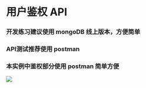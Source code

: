 # 用户鉴权 API 

### 开发练习建议使用 mongoDB 线上版本，方便简单

### API测试推荐使用 postman 

### 本实例中鉴权部分使用 postman 简单方便

![](https://tva1.sinaimg.cn/large/0082zybpgy1gbowqmahtwj314i0u0wka.jpg)



